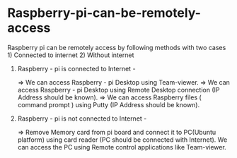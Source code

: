 # Raspberry-pi-can-be-remotely-access

 Raspberry pi can be remotely access by following methods with two cases
    1) Connected to internet 2) Without internet 

1) Raspberry - pi is connected to Internet - 
      
      =>  We can access Raspberry - pi Desktop using Team-viewer.
      =>  We can access Raspberry - pi Desktop using  Remote Desktop connection 
             (IP Address should be known).
      =>  We can access Raspberry files  ( command prompt ) using Putty (IP Address should
             be known).
 
2) Raspberry - pi is not connected to Internet - 

      =>   Remove Memory card from pi board and connect it to PC(Ubuntu platform) using
             card reader (PC should be connected with Internet). We can access the PC using
             Remote control applications like Team-viewer.
